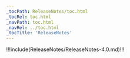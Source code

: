 ```yaml
---
_tocPath: ReleaseNotes/toc.html
_tocRel: toc.html
_navPath: toc.html
_navRel: ../toc.html
_tocTitle: 'ReleaseNotes'
---
```


!!!include(ReleaseNotes/ReleaseNotes-4.0.md)!!!
